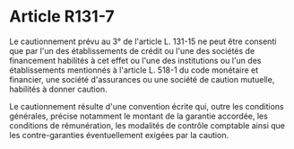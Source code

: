 # Article R131-7

Le cautionnement prévu au 3° de l'article L. 131-15 ne peut être consenti que par l'un des établissements de crédit ou l'une des sociétés de financement habilités à cet effet ou l'une des institutions ou l'un des établissements mentionnés à l'article L. 518-1 du code monétaire et financier, une société d'assurances ou une société de caution mutuelle, habilités à donner caution.

Le cautionnement résulte d'une convention écrite qui, outre les conditions générales, précise notamment le montant de la garantie accordée, les conditions de rémunération, les modalités de contrôle comptable ainsi que les contre-garanties éventuellement exigées par la caution.
